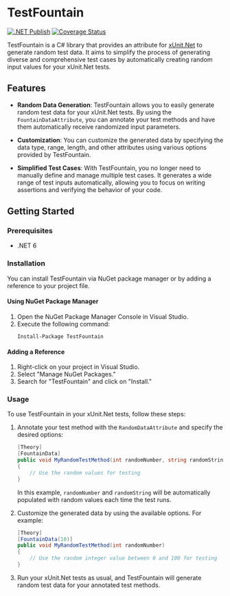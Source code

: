 # TestFountain

[![.NET Publish](https://github.com/JaCraig/TestFountain/actions/workflows/dotnet-publish.yml/badge.svg)](https://github.com/JaCraig/TestFountain/actions/workflows/dotnet-publish.yml) [![Coverage Status](https://coveralls.io/repos/github/JaCraig/TestFountain/badge.svg?branch=master)](https://coveralls.io/github/JaCraig/TestFountain?branch=master)

TestFountain is a C# library that provides an attribute for [xUnit.Net](https://xunit.net/) to generate random test data. It aims to simplify the process of generating diverse and comprehensive test cases by automatically creating random input values for your xUnit.Net tests.

## Features

- **Random Data Generation**: TestFountain allows you to easily generate random test data for your xUnit.Net tests. By using the `FountainDataAttribute`, you can annotate your test methods and have them automatically receive randomized input parameters.

- **Customization**: You can customize the generated data by specifying the data type, range, length, and other attributes using various options provided by TestFountain.

- **Simplified Test Cases**: With TestFountain, you no longer need to manually define and manage multiple test cases. It generates a wide range of test inputs automatically, allowing you to focus on writing assertions and verifying the behavior of your code.

## Getting Started

### Prerequisites

- .NET 6

### Installation

You can install TestFountain via NuGet package manager or by adding a reference to your project file.

#### Using NuGet Package Manager

1. Open the NuGet Package Manager Console in Visual Studio.
2. Execute the following command:
   ```shell
   Install-Package TestFountain
   ```

#### Adding a Reference

1. Right-click on your project in Visual Studio.
2. Select "Manage NuGet Packages."
3. Search for "TestFountain" and click on "Install."

### Usage

To use TestFountain in your xUnit.Net tests, follow these steps:

1. Annotate your test method with the `RandomDataAttribute` and specify the desired options:
   ```csharp
   [Theory]
   [FountainData]
   public void MyRandomTestMethod(int randomNumber, string randomString)
   {
       // Use the random values for testing
   }
   ```

   In this example, `randomNumber` and `randomString` will be automatically populated with random values each time the test runs.

2. Customize the generated data by using the available options. For example:
   ```csharp
   [Theory]
   [FountainData(10)]
   public void MyRandomTestMethod(int randomNumber)
   {
       // Use the random integer value between 0 and 100 for testing
   }
   ```

3. Run your xUnit.Net tests as usual, and TestFountain will generate random test data for your annotated test methods.